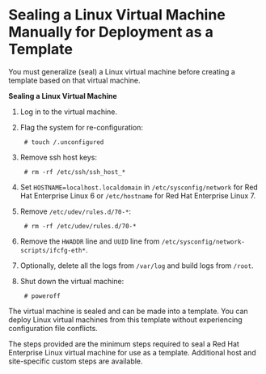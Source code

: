 # Sealing a Linux Virtual Machine Manually for Deployment as a Template

You must generalize (seal) a Linux virtual machine before creating a template based on that virtual machine.

**Sealing a Linux Virtual Machine**

1. Log in to the virtual machine.

2. Flag the system for re-configuration:

        # touch /.unconfigured

3. Remove ssh host keys:

        # rm -rf /etc/ssh/ssh_host_*

4. Set `HOSTNAME=localhost.localdomain` in `/etc/sysconfig/network` for Red Hat Enterprise Linux 6 or `/etc/hostname` for Red Hat Enterprise Linux 7.

5. Remove `/etc/udev/rules.d/70-*`:

        # rm -rf /etc/udev/rules.d/70-*

6. Remove the `HWADDR` line and `UUID` line from `/etc/sysconfig/network-scripts/ifcfg-eth*`.

7. Optionally, delete all the logs from `/var/log` and build logs from `/root`.

8. Shut down the virtual machine:

        # poweroff

The virtual machine is sealed and can be made into a template. You can deploy Linux virtual machines from this template without experiencing configuration file conflicts.

The steps provided are the minimum steps required to seal a Red Hat Enterprise Linux virtual machine for use as a template. Additional host and site-specific custom steps are available.
